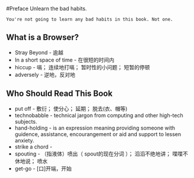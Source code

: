 #Preface 
Unlearn the bad habits.

	You're not going to learn any bad habits in this book. Not one.

## What is a Browser?

 * Stray Beyond - 逾越
 * In a short space of time - 在很短的时间内
 * hiccup - 嗝； 连续地打嗝； 暂时性的小问题； 短暂的停顿
 * adversely - 逆地，反对地

## Who Should Read This Book

 * put off - 敷衍； 使分心； 延期； 脱去(衣、帽等)
 * technobabble - technical jargon from computing and other high-tech subjects.
 * hand-holding - is an expression meaning providing someone with guidence, assistance, encourangement or aid and support to lessen anxiety. 
 * strike a chord - 
 * spouting - （指液体）喷出（ spout的现在分词 ）； 滔滔不绝地讲； 喋喋不休地说； 喷水
 * get-go - [口]开端，开始

